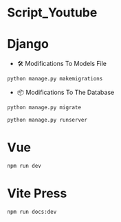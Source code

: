 # Script_Youtube

# Django
* 🛠️ Modifications To Models File
```cmd
python manage.py makemigrations
```
* 📦 Modifications To The Database
```cmd
python manage.py migrate
```
```cmd
python manage.py runserver
```

# Vue
```cmd
npm run dev
```

# Vite Press
```cmd
npm run docs:dev
```


